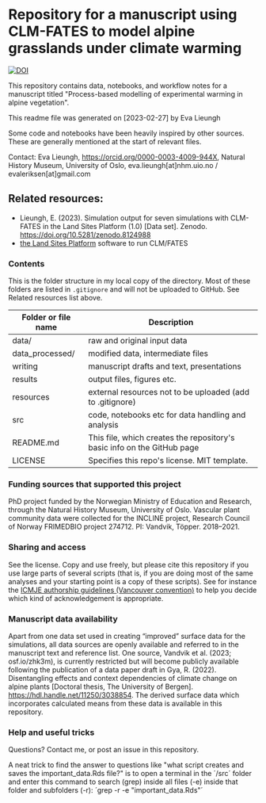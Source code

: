 # Repository for a manuscript using CLM-FATES to model alpine grasslands under climate warming

[![DOI](https://zenodo.org/badge/267775364.svg)](https://zenodo.org/doi/10.5281/zenodo.10036318)

This repository contains data, notebooks, and workflow notes for a manuscript titled "Process-based modelling of experimental warming in alpine vegetation". 

This readme file was generated on [2023-02-27] by Eva Lieungh

Some code and notebooks have been heavily inspired by other sources. These are generally mentioned at the start of relevant files.

Contact:
Eva Lieungh,
https://orcid.org/0000-0003-4009-944X,
Natural History Museum, University of Oslo,
eva.lieungh[at]nhm.uio.no /
evaleriksen[at]gmail.com

## Related resources:

- Lieungh, E. (2023). Simulation output for seven simulations with CLM-FATES in the Land Sites Platform (1.0) [Data set]. Zenodo. https://doi.org/10.5281/zenodo.8124988
- [the Land Sites Platform](https://noresmhub.github.io/noresm-land-sites-platform/) software to run CLM/FATES

### Contents

This is the folder structure in my local copy of the directory. Most of these folders are listed in `.gitignore` and will not be uploaded to GitHub. See Related resources list above.

| Folder or file name | Description       |
| ------------------- | ----------- |
| data/ | raw and original input data |
| data_processed/ | modified data, intermediate files |
| writing | manuscript drafts and text, presentations |
| results | output files, figures etc. |
| resources | external resources not to be uploaded (add to .gitignore) |
| src   | code, notebooks etc for data handling and analysis |
| README.md | This file, which creates the repository's basic info on the GitHub page |
| LICENSE | Specifies this repo's license. MIT template. |

### Funding sources that supported this project

PhD project funded by the Norwegian Ministry of Education and Research, through the Natural History Museum, University of Oslo. Vascular plant community data were collected for the INCLINE project, Research Council of Norway FRIMEDBIO project 274712. PI: Vandvik, Töpper. 2018–2021. 

### Sharing and access

See the license. Copy and use freely, but please cite this repository if you use large parts of several scripts (that is, if you are doing most of the same analyses and your starting point is a copy of these scripts). See for instance the [ICMJE authorship guidelines (Vancouver convention)](https://www.icmje.org/recommendations/browse/roles-and-responsibilities/defining-the-role-of-authors-and-contributors.html) to help you decide which kind of acknowledgement is appropriate. 

### Manuscript data availability

Apart from one data set used in creating “improved” surface data for the simulations, all data sources are openly available and referred to in the manuscript text and reference list. One source, Vandvik et al. (2023; osf.io/zhk3m), is currently restricted but will become publicly available following the publication of a data paper draft in Gya, R. (2022). Disentangling effects and context dependencies of climate change on alpine plants [Doctoral thesis, The University of Bergen]. https://hdl.handle.net/11250/3038854. The derived surface data which incorporates calculated means from these data is available in this repository.

### Help and useful tricks

Questions? Contact me, or post an issue in this repository. 

A neat trick to find the answer to questions like "what script creates and saves the important_data.Rds file?" is to open a terminal in the ´/src´ folder and enter this command to search (grep) inside all files (-e) inside that folder and subfolders (-r): ´grep -r -e "important_data.Rds"´
